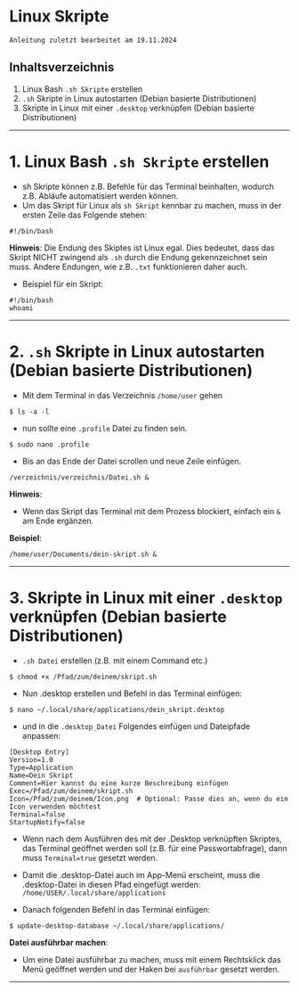 # Linux Skripte

`Anleitung zuletzt bearbeitet am 19.11.2024`


## Inhaltsverzeichnis
1. Linux Bash `.sh Skripte` erstellen
2. `.sh` Skripte in Linux autostarten (Debian basierte Distributionen)
3. Skripte in Linux mit einer `.desktop` verknüpfen (Debian basierte Distributionen)


-----------------------------------------------------------------------------------------------


# 1. Linux Bash `.sh Skripte` erstellen
- sh Skripte können z.B. Befehle für das Terminal beinhalten, wodurch z.B. Abläufe automatisiert werden können.
- Um das Skript für Linux als `sh Skript` kennbar zu machen, muss in der ersten Zeile das Folgende stehen:
```
#!/bin/bash
```



__Hinweis__:
Die Endung des Skiptes ist Linux egal. Dies bedeutet, dass das Skript NICHT zwingend als `.sh` durch die Endung gekennzeichnet sein muss. Andere Endungen, wie z.B. `.txt` funktionieren daher auch.



- Beispiel für ein Skript:
```
#!/bin/bash
whoami
```


-----------------------------------------------------------------------------------------------


# 2. `.sh` Skripte in Linux autostarten (Debian basierte Distributionen)
- Mit dem Terminal in das Verzeichnis `/home/user` gehen
```
$ ls -a -l
```

- nun sollte eine `.profile` Datei zu finden sein.
```
$ sudo nano .profile
```

- Bis an das Ende der Datei scrollen und neue Zeile einfügen.
```
/verzeichnis/verzeichnis/Datei.sh &
```


__Hinweis__:
- Wenn das Skript das Terminal mit dem Prozess blockiert, einfach ein `&` am Ende ergänzen.


__Beispiel__:
```
/home/user/Documents/dein-skript.sh &
```

-----------------------------------------------------------------------------------------------


# 3. Skripte in Linux mit einer `.desktop` verknüpfen (Debian basierte Distributionen)
- `.sh Datei` erstellen (z.B. mit einem Command etc.)
```
$ chmod +x /Pfad/zum/deinem/skript.sh
```


- Nun .desktop erstellen und Befehl in das Terminal einfügen:
```
$ nano ~/.local/share/applications/dein_skript.desktop
```


- und in die `.desktop_Datei` Folgendes einfügen und Dateipfade anpassen:
```
[Desktop Entry]
Version=1.0
Type=Application
Name=Dein Skript
Comment=Hier kannst du eine kurze Beschreibung einfügen
Exec=/Pfad/zum/deinem/skript.sh
Icon=/Pfad/zum/deinem/Icon.png  # Optional: Passe dies an, wenn du ein Icon verwenden möchtest
Terminal=false
StartupNotify=false
```
- Wenn nach dem Ausführen des mit der .Desktop verknüpften Skriptes, das Terminal geöffnet werden soll (z.B. für eine Passwortabfrage), dann muss `Terminal=true` gesetzt werden.



- Damit die .desktop-Datei auch im App-Menü erscheint, muss die .desktop-Datei in diesen Pfad eingefügt werden:
`/home/USER/.local/share/applications`


- Danach folgenden Befehl in das Terminal einfügen:
```
$ update-desktop-database ~/.local/share/applications/
```


__Datei ausführbar machen__:
- Um eine Datei ausführbar zu machen, muss mit einem Rechtsklick das Menü geöffnet werden und der Haken bei `ausführbar` gesetzt werden.


-----------------------------------------------------------------------------------------------
